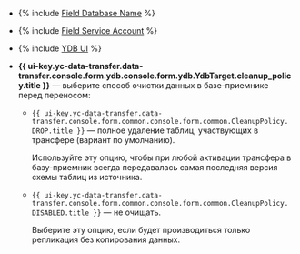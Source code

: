 * {% include [Field Database Name](../../fields/ydb/ui/database-name.md) %}


* {% include [Field Service Account](../../fields/ydb/ui/service-account.md) %}
    
* {% include [YDB UI](../../../../_includes/data-transfer/fields/ydb/ui/security-groups.md) %}


* **{{ ui-key.yc-data-transfer.data-transfer.console.form.ydb.console.form.ydb.YdbTarget.cleanup_policy.title }}** — выберите способ очистки данных в базе-приемнике перед переносом:

    * `{{ ui-key.yc-data-transfer.data-transfer.console.form.common.console.form.common.CleanupPolicy.DROP.title }}` — полное удаление таблиц, участвующих в трансфере (вариант по умолчанию).

        Используйте эту опцию, чтобы при любой активации трансфера в базу-приемник всегда передавалась самая последняя версия схемы таблиц из источника.

    * `{{ ui-key.yc-data-transfer.data-transfer.console.form.common.console.form.common.CleanupPolicy.DISABLED.title }}` — не очищать.

        Выберите эту опцию, если будет производиться только репликация без копирования данных.